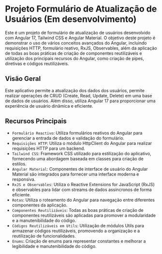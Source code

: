 # Projeto Formulário de Atualização de Usuários (Em desenvolvimento)

Este é um projeto de formulário de atualização de usuários desenvolvido com Angular 17, Tailwind CSS e Angular Material. O objetivo deste projeto é demonstrar o uso de vários conceitos avançados do Angular, incluindo requisições HTTP, formulário reativo, RxJS, Observables, além da aplicação de todas as boas práticas de criação de componentes reutilizáveis e utilização dos principais recursos do Angular, como criação de pipes, diretivas e códigos reutilizáveis.

## Visão Geral
Este aplicativo permite a atualização dos dados dos usuários, permite realizar operações de CRUD (Create, Read, Update, Delete) em uma base de dados de usuários. Além disso, utiliza Angular 17 para proporcionar uma experiência de usuário dinâmica e eficiente.

## Recursos Principais

- `Formulário Reactivo`: Utiliza formulários reativos do Angular para gerenciar a entrada de dados e validação do formulário.
- `Requisições HTTP`: Utiliza o módulo HttpClient do Angular para realizar requisições HTTP para um backend.
- `Tailwind CSS`: Framework CSS utilizado para estilização do aplicativo, fornecendo uma abordagem baseada em classes para criação de estilos.
- `Angular Material`: Componentes de interface de usuário do Angular Material são integrados para fornecer uma interface moderna e responsiva.
- `RxJS e Observables`: Utiliza o Reactive Extensions for JavaScript (RxJS) e observables para lidar com streams de dados assíncronos de forma eficiente.
- `Rotas`: Utiliza o roteamento do Angular para navegação entre diferentes componentes da aplicação.
- `Componentes Reutilizáveis`: Todas as boas práticas de criação de componentes reutilizáveis são aplicadas para promover a modularidade e a manutenibilidade do código.
- `Códigos Reutilizáveis em Utils`: Utilização de módulos Utils para armazenar códigos reutilizáveis, promovendo a organização e a reutilização de funcionalidades.
- `Enums`: Criação de enums para representar constantes e melhorar a legibilidade e manutenibilidade do código.
